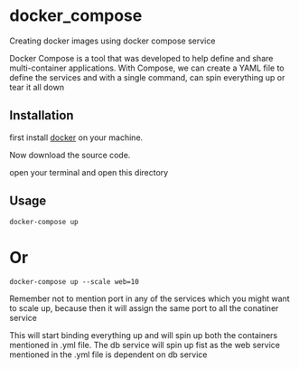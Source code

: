 # docker_compose
Creating docker images using docker compose service 

Docker Compose is a tool that was developed to help define and share multi-container applications. With Compose, we can create a YAML file to define the services and with a single command, can spin everything up or tear it all down

## Installation
first install [docker](https://www.docker.com/products/docker-desktop) on your machine.

 Now download the source code. 

open your terminal and open this directory 

## Usage

```CMD
docker-compose up
```
# Or
```CMD
docker-compose up --scale web=10
```

Remember not to mention port in any of the services which you might want to scale up, because then it will assign the same port to all the conatiner service


This will start binding everything up and will spin up both the containers mentioned in .yml file. The db service will spin up fist as the web service mentioned in the .yml file is dependent on db service

